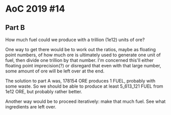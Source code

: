 # AoC 2019 #14

## Part B

How much fuel could we produce with a trillion (1e12) units of ore?

One way to get there would be to work out the ratios, maybe as floating
point numbers, of how much ore is ultimately used to generate one unit of 
fuel, then divide one trillion by that number. I'm concerned this'll either 
floating point imprecision(?) or disregard that even with that large 
number, some amount of ore will be left over at the end.

The solution to part A was, 178154 ORE produces 1 FUEL, probably with some
waste. So we should be able to produce at least 5_613_121 FUEL from 1e12 
ORE, but probably rather better.

Another way would be to proceed iteratively: make that much fuel. See what
ingredients are left over. 